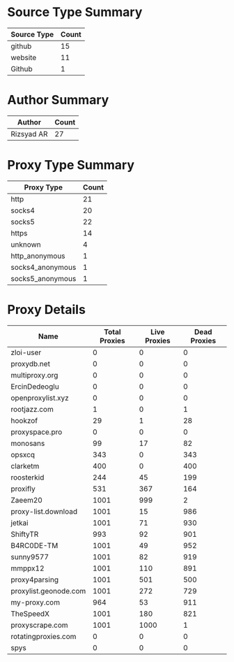 # Source Type Summary

| Source Type | Count |
|-------------|-------|
| github | 15 |
| website | 11 |
| Github | 1 |


# Author Summary

| Author | Count |
|--------|-------|
| Rizsyad AR | 27 |


# Proxy Type Summary

| Proxy Type | Count |
|------------|-------|
| http | 21 |
| socks4 | 20 |
| socks5 | 22 |
| https | 14 |
| unknown | 4 |
| http_anonymous | 1 |
| socks4_anonymous | 1 |
| socks5_anonymous | 1 |


# Proxy Details

| Name | Total Proxies | Live Proxies | Dead Proxies |
|------|---------------|--------------|---------------|
| zloi-user | 0 | 0 | 0 |
| proxydb.net | 0 | 0 | 0 |
| multiproxy.org | 0 | 0 | 0 |
| ErcinDedeoglu | 0 | 0 | 0 |
| openproxylist.xyz | 0 | 0 | 0 |
| rootjazz.com | 1 | 0 | 1 |
| hookzof | 29 | 1 | 28 |
| proxyspace.pro | 0 | 0 | 0 |
| monosans | 99 | 17 | 82 |
| opsxcq | 343 | 0 | 343 |
| clarketm | 400 | 0 | 400 |
| roosterkid | 244 | 45 | 199 |
| proxifly | 531 | 367 | 164 |
| Zaeem20 | 1001 | 999 | 2 |
| proxy-list.download | 1001 | 15 | 986 |
| jetkai | 1001 | 71 | 930 |
| ShiftyTR | 993 | 92 | 901 |
| B4RC0DE-TM | 1001 | 49 | 952 |
| sunny9577 | 1001 | 82 | 919 |
| mmppx12 | 1001 | 110 | 891 |
| proxy4parsing | 1001 | 501 | 500 |
| proxylist.geonode.com | 1001 | 272 | 729 |
| my-proxy.com | 964 | 53 | 911 |
| TheSpeedX | 1001 | 180 | 821 |
| proxyscrape.com | 1001 | 1000 | 1 |
| rotatingproxies.com | 0 | 0 | 0 |
| spys | 0 | 0 | 0 |
